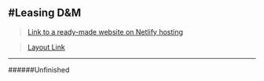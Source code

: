 #Leasing D&M
---
>[Link to a ready-made website on Netlify hosting](https://leasingdm.netlify.app)

>[Layout Link](https://www.figma.com/file/qLg8jUOgSwaoHWFBdLwhLf/lease-cars?type=design&node-id=0-1&mode=design&t=ceqKISkkgBtKodgV-0)
---
######Unfinished